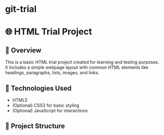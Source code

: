 # git-trial
# 🌐 HTML Trial Project

## 📌 Overview
This is a basic HTML trial project created for learning and testing purposes. It includes a simple webpage layout with common HTML elements like headings, paragraphs, lists, images, and links.

## 🔧 Technologies Used
- HTML5
- (Optional) CSS3 for basic styling
- (Optional) JavaScript for interactions

## 📁 Project Structure
